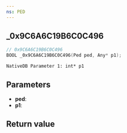 ```yaml
---
ns: PED
---
```

## _0x9C6A6C19B6C0C496

```c
// 0x9C6A6C19B6C0C496
BOOL _0x9C6A6C19B6C0C496(Ped ped, Any* p1);
```

```
NativeDB Parameter 1: int* p1
```

## Parameters
* **ped**: 
* **p1**: 

## Return value

